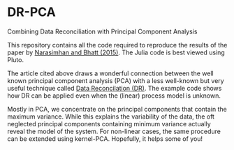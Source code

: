 # DR-PCA
Combining Data Reconciliation with Principal Component Analysis

This repository contains all the code required to reproduce the results of the paper by [Narasimhan and Bhatt (2015)](https://www.sciencedirect.com/science/article/abs/pii/S0098135415000873). The Julia code is best viewed using Pluto.

The article cited above draws a wonderful connection between the well known principal component analysis (PCA) with a less well-known but very useful technique called [Data Reconcilation (DR)](https://en.wikipedia.org/wiki/Data_validation_and_reconciliation). The example code shows how DR can be applied even when the (linear) process model is unknown.

Mostly in PCA, we concentrate on the principal components that contain the maximum variance. While this explains the variability of the data, the oft neglected principal components containing minimum variance actually reveal the model of the system. For non-linear cases, the same procedure can be extended using kernel-PCA. Hopefully, it helps some of you!
